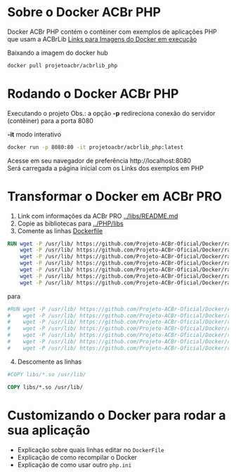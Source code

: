 # Sobre o Docker **ACBr PHP**
Docker ACBr PHP contém o contêiner com exemplos de aplicações PHP que usam a ACBrLib
[Links para Imagens do Docker em execução](https://hub.docker.com/r/projetoacbr/acbrlib_php)

Baixando a imagem do docker hub

```sh
docker pull projetoacbr/acbrlib_php
```


# Rodando o Docker **ACBr PHP**
Executando o projeto
Obs.: a opção **-p** redireciona conexão do servidor (contêiner) para a porta 8080

**-it** modo interativo 

```sh
docker run -p 8080:80 -it projetoacbr/acbrlib_php:latest
```

Acesse em seu navegador de preferência http://localhost:8080<br/>
Será carregada a página inicial com os Links dos exemplos em PHP

# Transformar o Docker em **ACBr PRO** 
1. Link com informações da ACBr PRO [../libs/README.md](../libs/README.md#versão-pro)
2. Copie as bibliotecas para [../PHP/libs](../PHP/libs)
3. Comente as linhas   [Dockerfile](../PHP/Dockerfile)

```dockerfile
RUN wget -P /usr/lib/ https://github.com/Projeto-ACBr-Oficial/Docker/raw/refs/heads/main/libs/libacbrboleto64.so && \
    wget -P /usr/lib/ https://github.com/Projeto-ACBr-Oficial/Docker/raw/refs/heads/main/libs/libacbrcep64.so && \
    wget -P /usr/lib/ https://github.com/Projeto-ACBr-Oficial/Docker/raw/refs/heads/main/libs/libacbrconsultacnpj64.so && \
    wget -P /usr/lib/ https://github.com/Projeto-ACBr-Oficial/Docker/raw/refs/heads/main/libs/libacbrgtin64.so && \
    wget -P /usr/lib/ https://github.com/Projeto-ACBr-Oficial/Docker/raw/refs/heads/main/libs/libacbrmdfe64.so && \
    wget -P /usr/lib/ https://github.com/Projeto-ACBr-Oficial/Docker/raw/refs/heads/main/libs/libacbrnfe64.so && \
    wget -P /usr/lib/ https://github.com/Projeto-ACBr-Oficial/Docker/raw/refs/heads/main/libs/libacbrnfse64.so

```
para

```dockerfile
#RUN wget -P /usr/lib/ https://github.com/Projeto-ACBr-Oficial/Docker/raw/refs/heads/main/libs/libacbrboleto64.so && \
#    wget -P /usr/lib/ https://github.com/Projeto-ACBr-Oficial/Docker/raw/refs/heads/main/libs/libacbrcep64.so && \
#    wget -P /usr/lib/ https://github.com/Projeto-ACBr-Oficial/Docker/raw/refs/heads/main/libs/libacbrconsultacnpj64.so && \
#    wget -P /usr/lib/ https://github.com/Projeto-ACBr-Oficial/Docker/raw/refs/heads/main/libs/libacbrgtin64.so && \
#    wget -P /usr/lib/ https://github.com/Projeto-ACBr-Oficial/Docker/raw/refs/heads/main/libs/libacbrmdfe64.so && \
#    wget -P /usr/lib/ https://github.com/Projeto-ACBr-Oficial/Docker/raw/refs/heads/main/libs/libacbrnfe64.so && \
#    wget -P /usr/lib/ https://github.com/Projeto-ACBr-Oficial/Docker/raw/refs/heads/main/libs/libacbrnfse64.so

```

4. Descomente as linhas
```dockerfile
#COPY libs/*.so /usr/lib/
```

```dockerfile
COPY libs/*.so /usr/lib/
```


# Customizando o Docker para rodar a sua aplicação
- Explicação sobre quais linhas editar no `DockerFile`
- Explicação de como recompilar o Docker
- Explicação de como usar outro `php.ini`
